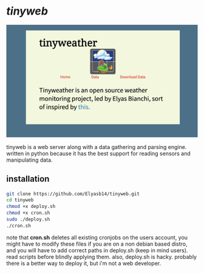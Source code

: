 # ***tinyweb***

![home page](/static/images/markdown_photo.png)


tinyweb is a web server along with a data gathering and parsing engine. written in python because it has the best support for reading sensors and manipulating data. 

## installation

```bash
git clone https://github.com/Elyasb14/tinyweb.git
cd tinyweb
chmod +x deploy.sh
chmod +x cron.sh
sudo ./deploy.sh
./cron.sh
```

note that **cron.sh** deletes all existing cronjobs on the users account, you might have to modify these files if you are on a non debian based distro, and you will have to add correct paths in deploy.sh (keep in mind users). read scripts before blindly applying them. also, deploy.sh is hacky. probably there is a better way to deploy it, but i'm not a web developer. 
